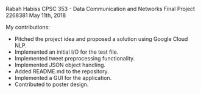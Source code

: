 Rabah Habiss
CPSC 353 - Data Communication and Networks
Final Project
2268381
May 11th, 2018

My contributions:
* Pitched the project idea and proposed a solution using Google Cloud NLP.
* Implemented an initial I/O for the test file.
* Implemented tweet preprocessing functionality.
* Implemented JSON object handling.
* Added README.md to the repository.
* Implemented a GUI for the application.
* Contributed to poster design.
